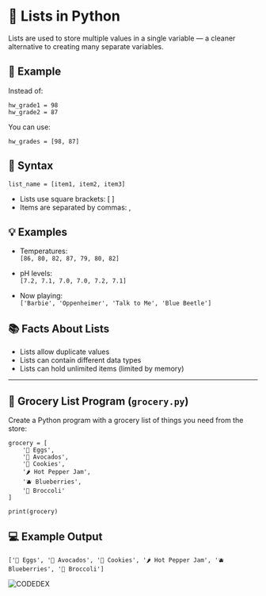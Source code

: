 # 🧾 Lists in Python

Lists are used to store multiple values in a single variable — a cleaner alternative to creating many separate variables.

## 📌 Example

Instead of:
```
hw_grade1 = 98  
hw_grade2 = 87
```

You can use:
```
hw_grades = [98, 87]
```


## 🧪 Syntax

```
list_name = [item1, item2, item3]
```

- Lists use square brackets: [ ]
- Items are separated by commas: ,

## 💡 Examples

- Temperatures:  
  `[86, 80, 82, 87, 79, 80, 82]`

- pH levels:  
  `[7.2, 7.1, 7.0, 7.0, 7.2, 7.1]`

- Now playing:  
  `['Barbie', 'Oppenheimer', 'Talk to Me', 'Blue Beetle']`

## 📚 Facts About Lists

- Lists allow duplicate values  
- Lists can contain different data types  
- Lists can hold unlimited items (limited by memory)

---
## 🛒 Grocery List Program (`grocery.py`)

Create a Python program with a grocery list of things you need from the store:

```
grocery = [
    '🥚 Eggs',
    '🥑 Avocados',
    '🍪 Cookies',
    '🌶 Hot Pepper Jam',
    '🫐 Blueberries',
    '🥦 Broccoli'
]

print(grocery)
```

## 💻 Example Output

```
['🥚 Eggs', '🥑 Avocados', '🍪 Cookies', '🌶 Hot Pepper Jam', '🫐 Blueberries', '🥦 Broccoli']
```


![CODEDEX](https://github.com/user-attachments/assets/16fe8938-c836-47ff-a868-2765af44a7b7)
